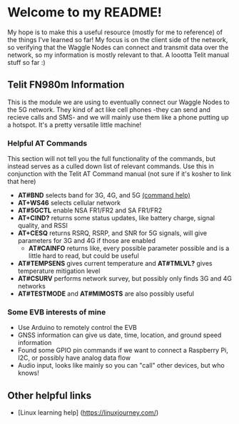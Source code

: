 # Welcome to my README! 
My hope is to make this a useful resource (mostly for me to reference) of the things I've learned so far! My focus is on the client side of the network, so verifying that the Waggle Nodes can connect and transmit data over the network, so my information is mostly relevant to that. A loootta Telit manual stuff so far :)
## Telit FN980m Information
This is the module we are using to eventually connect our Waggle Nodes to the 5G network. They kind of act like cell phones -they can send and recieve calls and SMS- and we will mainly use them like a phone putting up a hotspot. It's a pretty versatile little machine!
### Helpful AT Commands
This section will not tell you the full functionality of the commands, but instead serves as a culled down list of relevant commands. Use this in conjunction with the Telit AT Command manual (not sure if it's kosher to link that here)

- **AT#BND** selects band for 3G, 4G, and 5G [(command help)](https://techship.com/faq/how-to-use-atbnd-to-select-active-bands-on-telit-modules/)
- **AT+WS46** selects cellular network 
- **AT#5GCTL** enable NSA FR1/FR2 and SA FR1/FR2 
- **AT+CIND?** returns some status updates, like battery charge, signal quality, and RSSI 
- **AT+CESQ** returns RSRQ, RSRP, and SNR for 5G signals, will give parameters for 3G and 4G if those are enabled 
  - **AT#CAINFO** returns like, every possible parameter possible and is a little hard to read, but could be useful
- **AT#TEMPSENS** gives current temperature and **AT#TMLVL?** gives temperature mitigation level 
- **AT#CSURV** performs network survey, but possibly only finds 3G and 4G networks 
- **AT#TESTMODE** and **AT#MIMOSTS** are also possibly useful 
 ### Some EVB interests of mine
  - Use Arduino to remotely control the EVB
  - GNSS information can give us date, time, location, and ground speed information
  - Found some GPIO pin commands if we want to connect a Raspberry Pi, I2C, or possibly have analog data flow
  - Audio input, looks like mainly so you can "call" other devices, but who knows!
## Other helpful links
- [Linux learning help] (https://linuxjourney.com/)
